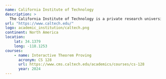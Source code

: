 ```yaml
---
name: California Institute of Technology
description: >
  The California Institute of Technology is a private research university in Pasadena, California.
url: "https://www.caltech.edu/"
logo: academic_institution/caltech.png
continent: North America
location:
    lat: 34.1379
    long: -118.1253
courses:
    - name: Interactive Theorem Proving
      acronym: CS 128
      url: https://www.cms.caltech.edu/academics/courses/cs-128
      year: 2024
---
```

